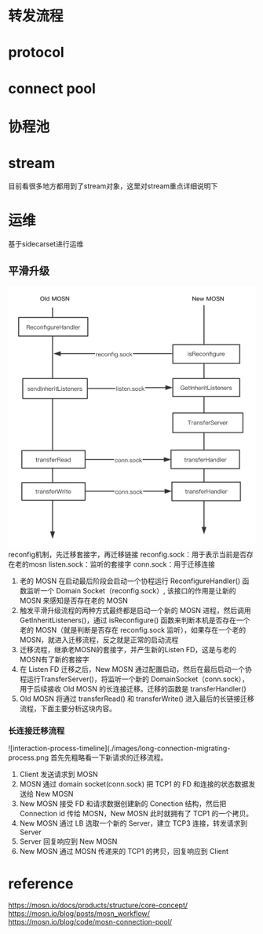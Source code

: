 # 转发流程

# protocol

# connect pool

# 协程池

# stream
目前看很多地方都用到了stream对象，这里对stream重点详细说明下

# 运维
基于sidecarset进行运维

## 平滑升级
![interaction-process-timeline](./images/interaction-process-timeline.png)
reconfig机制，先迁移套接字，再迁移链接
reconfig.sock：用于表示当前是否存在老的mosn
listen.sock：监听的套接字
conn.sock：用于迁移连接

1. 老的 MOSN 在启动最后阶段会启动一个协程运行 ReconfigureHandler() 函数监听一个 Domain Socket（reconfig.sock）, 该接口的作用是让新的 MOSN 来感知是否存在老的 MOSN
2. 触发平滑升级流程的两种方式最终都是启动一个新的 MOSN 进程，然后调用GetInheritListeners()，通过 isReconfigure() 函数来判断本机是否存在一个老的 MOSN（就是判断是否存在 reconfig.sock 监听），如果存在一个老的 MOSN，就进入迁移流程，反之就是正常的启动流程
3. 迁移流程，继承老MOSN的套接字，并产生新的Listen FD，这是与老的MOSN有了新的套接字
4. 在 Listen FD 迁移之后，New MOSN 通过配置启动，然后在最后启动一个协程运行TransferServer()，将监听一个新的 DomainSocket（conn.sock），用于后续接收 Old MOSN 的长连接迁移。迁移的函数是 transferHandler()
5. Old MOSN 将通过 transferRead() 和 transferWrite() 进入最后的长链接迁移流程，下面主要分析这块内容。
### 长连接迁移流程
![interaction-process-timeline](./images/long-connection-migrating-process.png
首先先粗略看一下新请求的迁移流程。

1. Client 发送请求到 MOSN
2. MOSN 通过 domain socket(conn.sock) 把 TCP1 的 FD 和连接的状态数据发送给 New MOSN
3. New MOSN 接受 FD 和请求数据创建新的 Conection 结构，然后把 Connection id 传给 MOSN，New MOSN 此时就拥有了 TCP1 的一个拷贝。
4. New MOSN 通过 LB 选取一个新的 Server，建立 TCP3 连接，转发请求到 Server
5. Server 回复响应到 New MOSN
6. New MOSN 通过 MOSN 传递来的 TCP1 的拷贝，回复响应到 Client


# reference
https://mosn.io/docs/products/structure/core-concept/
https://mosn.io/blog/posts/mosn_workflow/
https://mosn.io/blog/code/mosn-connection-pool/